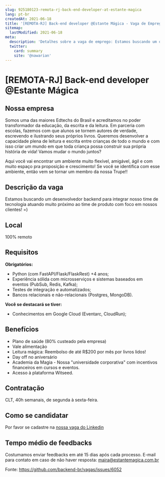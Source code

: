 ```yaml
---
slug: 925180123-remota-rj-back-end-developer-at-estante-magica
lang: pt-br
createdAt: 2021-06-18
title: '[REMOTA-RJ] Back-end developer @Estante Mágica - Vaga de Emprego'
sitemap:
  lastModified: 2021-06-18
meta:
  description: 'Detalhes sobre a vaga de emprego: Estamos buscando um desenvolvedor backend para integrar nosso time de tecnologia atuando muito próximo ao time de produto com foco em nossos clientes! =)'
  twitter:
    card: summary
    site: '@nawarian'
---
```


# [REMOTA-RJ] Back-end developer @Estante Mágica

## Nossa empresa

Somos uma das maiores Edtechs do Brasil e acreditamos no poder transformador da educação, da escrita e da leitura. Em parceria com escolas, fazemos com que alunos se tornem autores de verdade, escrevendo e ilustrando seus próprios livros. Queremos desenvolver a capacidade plena de leitura e escrita entre crianças de todo o mundo e com isso criar um mundo em que toda criança possa construir sua própria história de vida! Vamos mudar o mundo juntos?

Aqui você vai encontrar um ambiente muito flexível, amigável, ágil e com muito espaço pra proposição e crescimento! Se você se identifica com esse ambiente, então vem se tornar um membro da nossa Trupe!!

## Descrição da vaga

Estamos buscando um desenvolvedor backend para integrar nosso time de tecnologia atuando muito próximo ao time de produto com foco em nossos clientes! =)

## Local

100% remoto 

## Requisitos

**Obrigatórios:**
- Python (com FastAPI/Flask/FlaskRest) +4 anos;
- Experiência sólida com microsserviços e sistemas baseados em eventos (PubSub, Redis, Kafka);
- Testes de integração e automatizados;
- Bancos relacionais e não-relacionais (Postgres, MongoDB).

**Você se destacará se tiver:**
- Conhecimentos em Google Cloud (Eventarc, CloudRun);

## Benefícios
- Plano de saúde (80% custeado pela empresa)
- Vale alimentação 
- Leitura mágica: Reembolso de até R$200 por mês por livros lidos! 
- Day off no aniversário
- Academia da Magia - Nossa "universidade corporativa" com incentivos financeiros em cursos e eventos.
- Acesso à plataforma Witseed.

## Contratação

CLT, 40h semanais, de segunda à sexta-feira. 

## Como se candidatar

Por favor se cadastre na [nossa vaga do Linkedin](https://www.linkedin.com/jobs/view/2400455700/)

## Tempo médio de feedbacks

Costumamos enviar feedbacks em até 15 dias após cada processo.
E-mail para contato em caso de não haver resposta: maira@estantemagica.com.br


Fonte: https://github.com/backend-br/vagas/issues/6052